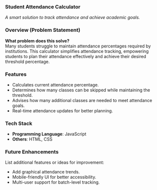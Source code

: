 ### **Student Attendance Calculator**  
_A smart solution to track attendance and achieve academic goals._  

### **Overview (Problem Statement)**  
**What problem does this solve?**  
Many students struggle to maintain attendance percentages required by institutions. This calculator simplifies attendance tracking, empowering students to plan their attendance effectively and achieve their desired threshold percentage.  

### **Features**  
- Calculates current attendance percentage.  
- Determines how many classes can be skipped while maintaining the threshold.  
- Advises how many additional classes are needed to meet attendance goals.  
- Real-time attendance updates for better planning.  

### **Tech Stack**  
- **Programming Language**: JavaScript  
- **Others**: HTML, CSS  

### **Future Enhancements**  
List additional features or ideas for improvement:  
- Add graphical attendance trends.  
- Mobile-friendly UI for better accessibility.  
- Multi-user support for batch-level tracking.  

